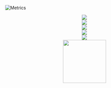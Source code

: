 ![Metrics](https://metrics.lecoq.io/Mbm7280?template=classic&base=header%2C%20activity%2C%20community%2C%20repositories%2C%20metadata&base.indepth=false&base.hireable=false&base.skip=false&config.timezone=Asia%2FShanghai)

<div align="center"> <img src="https://activity-graph.herokuapp.com/graph?username=Mbm7280&theme=xcode" /> </div>

<div align="center"> <img src="https://visitor-badge.glitch.me/badge?page_id=Mbm7280" /> </div>

<div align="center"> <img src="https://github-profile-trophy.vercel.app/?username=Mbm7280" /> </div>

<div align="center"> <img src="https://github-readme-streak-stats.herokuapp.com/?user=Mbm7280" /> </div>

<div align="center"> <img src="https://github-readme-stats.vercel.app/api/top-langs/?username=Mbm7280&hide_title=true&hide_border=true&layout=compact&langs_count=6&text_color=000&icon_color=fff&bg_color=0,52fa5a,4dfcff,c64dff&theme=graywhite" /> </div>

<div align="center"> <img height="137px" src="https://github-readme-stats.vercel.app/api?username=Mbm7280&hide_title=true&hide_border=true&show_icons=trueline_height=21&text_color=000&icon_color=000&bg_color=0,ea6161,ffc64d,fffc4d,52fa5a&theme=graywhite" /> </div>
